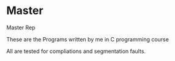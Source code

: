 Master
======

Master Rep



These are the Programs written by me in C programming course

All are tested for compliations and segmentation faults.
